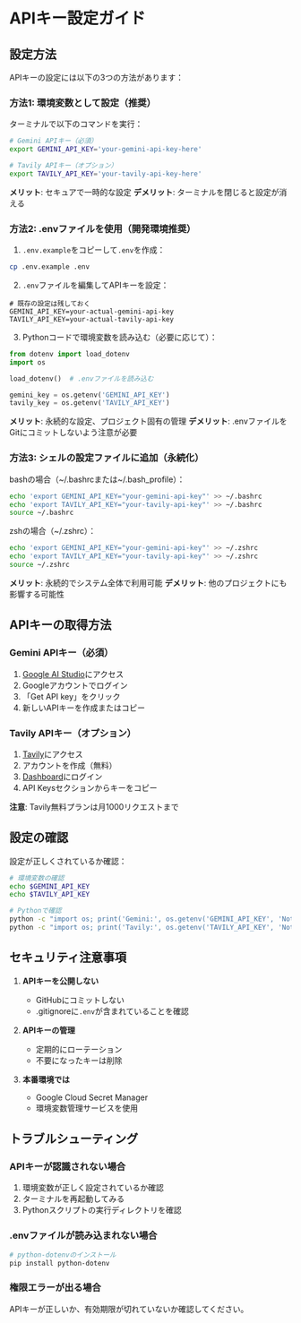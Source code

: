 # APIキー設定ガイド

## 設定方法

APIキーの設定には以下の3つの方法があります：

### 方法1: 環境変数として設定（推奨）

ターミナルで以下のコマンドを実行：

```bash
# Gemini APIキー（必須）
export GEMINI_API_KEY='your-gemini-api-key-here'

# Tavily APIキー（オプション）
export TAVILY_API_KEY='your-tavily-api-key-here'
```

**メリット**: セキュアで一時的な設定
**デメリット**: ターミナルを閉じると設定が消える

### 方法2: .envファイルを使用（開発環境推奨）

1. `.env.example`をコピーして`.env`を作成：
```bash
cp .env.example .env
```

2. `.env`ファイルを編集してAPIキーを設定：
```
# 既存の設定は残しておく
GEMINI_API_KEY=your-actual-gemini-api-key
TAVILY_API_KEY=your-actual-tavily-api-key
```

3. Pythonコードで環境変数を読み込む（必要に応じて）：
```python
from dotenv import load_dotenv
import os

load_dotenv()  # .envファイルを読み込む

gemini_key = os.getenv('GEMINI_API_KEY')
tavily_key = os.getenv('TAVILY_API_KEY')
```

**メリット**: 永続的な設定、プロジェクト固有の管理
**デメリット**: .envファイルをGitにコミットしないよう注意が必要

### 方法3: シェルの設定ファイルに追加（永続化）

bashの場合（~/.bashrcまたは~/.bash_profile）：
```bash
echo 'export GEMINI_API_KEY="your-gemini-api-key"' >> ~/.bashrc
echo 'export TAVILY_API_KEY="your-tavily-api-key"' >> ~/.bashrc
source ~/.bashrc
```

zshの場合（~/.zshrc）：
```bash
echo 'export GEMINI_API_KEY="your-gemini-api-key"' >> ~/.zshrc
echo 'export TAVILY_API_KEY="your-tavily-api-key"' >> ~/.zshrc
source ~/.zshrc
```

**メリット**: 永続的でシステム全体で利用可能
**デメリット**: 他のプロジェクトにも影響する可能性

## APIキーの取得方法

### Gemini APIキー（必須）
1. [Google AI Studio](https://makersuite.google.com/app/apikey)にアクセス
2. Googleアカウントでログイン
3. 「Get API key」をクリック
4. 新しいAPIキーを作成またはコピー

### Tavily APIキー（オプション）
1. [Tavily](https://tavily.com/)にアクセス
2. アカウントを作成（無料）
3. [Dashboard](https://app.tavily.com/)にログイン
4. API Keysセクションからキーをコピー

**注意**: Tavily無料プランは月1000リクエストまで

## 設定の確認

設定が正しくされているか確認：

```bash
# 環境変数の確認
echo $GEMINI_API_KEY
echo $TAVILY_API_KEY

# Pythonで確認
python -c "import os; print('Gemini:', os.getenv('GEMINI_API_KEY', 'Not set')[:10]+'...')"
python -c "import os; print('Tavily:', os.getenv('TAVILY_API_KEY', 'Not set')[:10]+'...')"
```

## セキュリティ注意事項

1. **APIキーを公開しない**
   - GitHubにコミットしない
   - .gitignoreに`.env`が含まれていることを確認
   
2. **APIキーの管理**
   - 定期的にローテーション
   - 不要になったキーは削除
   
3. **本番環境では**
   - Google Cloud Secret Manager
   - 環境変数管理サービスを使用

## トラブルシューティング

### APIキーが認識されない場合

1. 環境変数が正しく設定されているか確認
2. ターミナルを再起動してみる
3. Pythonスクリプトの実行ディレクトリを確認

### .envファイルが読み込まれない場合

```bash
# python-dotenvのインストール
pip install python-dotenv
```

### 権限エラーが出る場合

APIキーが正しいか、有効期限が切れていないか確認してください。
